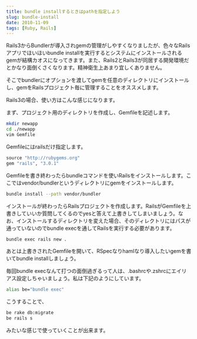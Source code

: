 ```yaml
---
title: bundle installするときはpathを指定しよう
slug: bundle-install
date: 2010-11-09
tags: [Ruby, Rails]
---
```


Rails3からBundlerが導入されgemの管理がしやすくなりましたが、色々なRailsアプリでほいほいbundle installを実行するとシステムにインストールされるgemが結構カオスになってきます。また、Rails2とRails3が同居する開発環境だとかなり面倒くさくなります。精神衛生上あまり宜しくありません。

そこでbundlerにオプションを渡してgemを任意のディレクトリにインストールし、gemをRailsプロジェクト毎に管理することをオススメします。

Rails3の場合、使い方はこんな感じになります。

まず、プロジェクト用のディレクトリを作成し、Gemfileを記述します。

```sh
mkdir newapp
cd ./newapp
vim Gemfile
```

Gemfileにはrailsだけ指定します。

```ruby
source "http://rubygems.org"
gem "rails", "3.0.1"
```

Gemfileを書き終わったらbundleコマンドを使いRailsをインストールします。ここではvendor/bundlerというディレクトリにgemをインストールします。

```sh
bundle install --path vendor/bundler
```

インストールが終わったらRailsプロジェクトを作成します。RailsがGemfileを上書きしていいか質問してくるのでyesと答えて上書きしてしまいましょう。なお、インストールするディレクトリを変えた場合、そのディレクトリにはパスが通っていないのでbundle execを通してRailsを実行する必要があります。

```sh
bundle exec rails new .
```

あとは上書きされたGemfileを開いて、RSpecなりhamlなり導入したいgemを書いてbundle installしましょう。

毎回bundle execなんて打つの面倒過ぎるって人は、.bashrcや.zshrcにエイリアス設定しちゃいましょう。私は下記のようにしています。

```sh
alias be="bundle exec"
```

こうすることで、

```sh
be rake db:migrate
be rails s
```

みたいな感じで使っていくことが出来ます。
